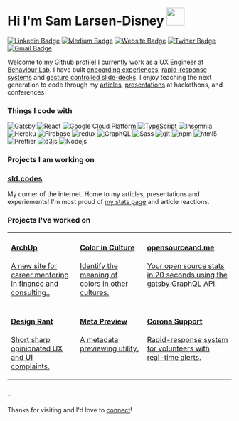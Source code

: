 # Hi I'm Sam Larsen-Disney <img src="https://raw.githubusercontent.com/MartinHeinz/MartinHeinz/master/wave.gif" width="40px">
[![Linkedin Badge](https://img.shields.io/badge/-sld-blue?style=flat&logo=Linkedin&logoColor=white&link=https://www.linkedin.com/in/samuel-larsen-disney/)](https://www.linkedin.com/in/samuel-larsen-disney/)
[![Medium Badge](https://img.shields.io/badge/-@samlarsendisney-000000?style=flat&labelColor=000000&logo=Medium&link=https://medium.com/@samlarsendisney)](https://medium.com/@samlarsendisney)
[![Website Badge](https://img.shields.io/badge/-sld.codes-47CCCC?style=flat&logo=Google-Chrome&logoColor=white&link=https://sld.codes)](https://sld.codes)
[![Twitter Badge](https://img.shields.io/badge/-@SamLarsenDisney-1ca0f1?style=flat&labelColor=1ca0f1&logo=twitter&logoColor=white&link=https://twitter.com/SamLarsenDisney)](https://twitter.com/SamLarsenDisney)
[![Gmail Badge](https://img.shields.io/badge/-s.larsendisney-c14438?style=flat&logo=Gmail&logoColor=white&link=mailto:s.larsendisney@gmail.com)](mailto:s.larsendisney@gmail.com)

Welcome to my Github profile! I currently work as a UX Engineer at <a href="https://behaviourlab.com/">Behaviour Lab</a>. I have built <a href="https://sld.codes/projects/grad">onboarding experiences</a>, <a href="https://sld.codes/projects/corona-support">rapid-response systems</a> and <a href="https://sld.codes/articles/Presenting-Without-Sharing-My-Screen">gesture controlled slide-decks</a>. I enjoy teaching the next generation to code through my <a href="https://sld.codes/articles">articles</a>, <a href="https://sld.codes/presentations">presentations</a> at hackathons, and conferences

<h3>Things I code with</h3>
<p>
  <img alt="Gatsby" src="https://img.shields.io/badge/-Gatsby-764ABC?style=flat-square&logo=gatsby&logoColor=white" />
  <img alt="React" src="https://img.shields.io/badge/-React-45b8d8?style=flat-square&logo=react&logoColor=white" />
  <img alt="Google Cloud Platform" src="https://img.shields.io/badge/-Google_Cloud_Platform-1a73e8?style=flat-square&logo=google-cloud&logoColor=white" />
  <img alt="TypeScript" src="https://img.shields.io/badge/-TypeScript-007ACC?style=flat-square&logo=typescript&logoColor=white" />
  <img alt="Insomnia" src="https://img.shields.io/badge/-Insomnia-5849BE?style=flat-square&logo=insomnia&logoColor=white" />
  <img alt="Heroku" src="https://img.shields.io/badge/-Heroku-430098?style=flat-square&logo=heroku&logoColor=white" />
  <img alt="Firebase" src="https://img.shields.io/badge/-Firebase-EC9F05?style=flat-square&logo=firebase&logoColor=white" />
  <img alt="redux" src="https://img.shields.io/badge/-Redux-764ABC?style=flat-square&logo=redux&logoColor=white" />
  <img alt="GraphQL" src="https://img.shields.io/badge/-GraphQL-E10098?style=flat-square&logo=graphql&logoColor=white" />
  <img alt="Sass" src="https://img.shields.io/badge/-Sass-CC6699?style=flat-square&logo=sass&logoColor=white" />
  <img alt="git" src="https://img.shields.io/badge/-Git-F05032?style=flat-square&logo=git&logoColor=white" />
  <img alt="npm" src="https://img.shields.io/badge/-NPM-CB3837?style=flat-square&logo=npm&logoColor=white" />
  <img alt="html5" src="https://img.shields.io/badge/-HTML5-E34F26?style=flat-square&logo=html5&logoColor=white" />
  <img alt="Prettier" src="https://img.shields.io/badge/-Prettier-F7B93E?style=flat-square&logo=prettier&logoColor=white" />
  <img alt="d3js" src="https://img.shields.io/badge/-D3.js-F9A03C?style=flat-square&logo=d3.js&logoColor=white" />
  <img alt="Nodejs" src="https://img.shields.io/badge/-Nodejs-43853d?style=flat-square&logo=Node.js&logoColor=white" />
</p>

<h3>Projects I am working on</h3>
<h3><a href="https://sld.codes">sld.codes</a></h3>
<p>My corner of the internet. Home to my articles, presentations and experiements! I'm most proud of <a href="https://sld.codes/stats">my stats page</a> and article reactions.</p>

<h3>Projects I've worked on</h3>
<table>
    <tr>
       <td width="250"  valign="top">
          <a href="https://sld.codes/projects/archup">
            <h4>ArchUp</h2>
            <p>A new site for career mentoring in finance and consulting..</p>
          </a>
        </td>
        <td width="250"  valign="top">
          <a href="https://sld.codes/projects/color-in-culture">
            <h4>Color in Culture</h2>
            <p>Identify the meaning of colors in other cultures.</p>
          </a>
        </td>
        <td width="250"  valign="top">
          <a href="https://sld.codes/projects/open-source-and-me">
            <h4>opensourceand.me</h2>
            <p>Your open source stats in 20 seconds using the gatsby GraphQL API.</p>
          </a>
        </td>
    </tr>
    <tr>
      <td width="250" valign="top">
          <a href="https://sld.codes/projects/design-rant">
            <h4>Design Rant</h2>
            <p>Short sharp opinionated UX and UI complaints.</p>
          </a>
        </td>
        <td width="250"  valign="top">
          <a href="https://sld.codes/projects/meta-preview">
            <h4>Meta Preview</h2>
            <p>A metadata previewing utility.</p>
          </a>
        </td>
        <td width="250"  valign="top">
          <a href="https://sld.codes/projects/corona-support">
            <h4>Corona Support</h2>
            <p>Rapid-response system for volunteers with real-time alerts.</p>
          </a>
        </td>
       </tr>
</table>

<h3>-</h3>


Thanks for visiting and I'd love to [connect](https://www.linkedin.com/in/samuel-larsen-disney/)!
